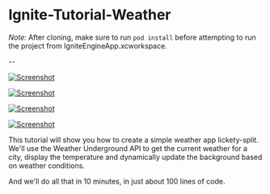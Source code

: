 # Ignite-Tutorial-Weather

*Note:* After cloning, make sure to run ```pod install``` before attempting to run the project from IgniteEngineApp.xcworkspace.

--

[![Screenshot](https://ignite.apigee.com/views/tutorials/weather/screenshots/weather_0.png)](https://ignite.apigee.com/#/tutorials/weather)

[![Screenshot](https://ignite.apigee.com/views/tutorials/weather/screenshots/weather_1.png)](https://ignite.apigee.com/#/tutorials/weather)

[![Screenshot](https://ignite.apigee.com/views/tutorials/weather/screenshots/weather_2.png)](https://ignite.apigee.com/#/tutorials/weather)

[![Screenshot](https://ignite.apigee.com/views/tutorials/weather/screenshots/weather_3.png)](https://ignite.apigee.com/#/tutorials/weather)

This tutorial will show you how to create a simple weather app lickety-split. We'll use the Weather Underground API to get the current weather for a city, display the temperature and dynamically update the background based on weather conditions.

And we'll do all that in 10 minutes, in just about 100 lines of code.